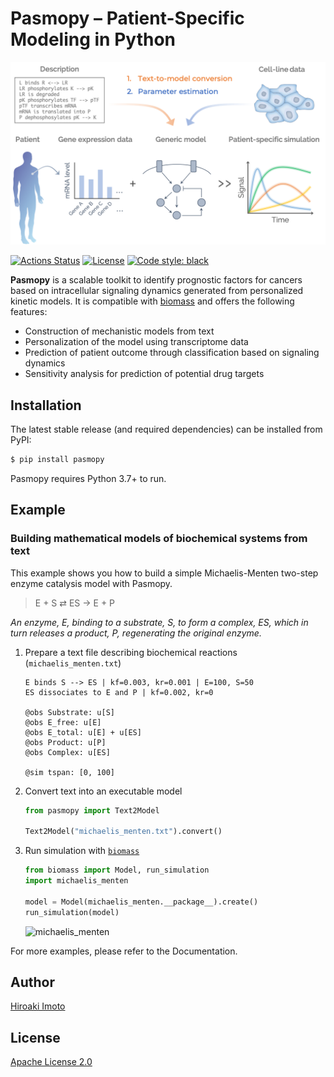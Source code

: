 # Pasmopy – Patient-Specific Modeling in Python

![overview](https://raw.githubusercontent.com/pasmopy/pasmopy/master/docs/_static/img/overview.png)

[![Actions Status](https://github.com/pasmopy/pasmopy/workflows/Tests/badge.svg)](https://github.com/pasmopy/pasmopy/actions)
[![License](https://img.shields.io/badge/License-Apache%202.0-green.svg?logo=apache)](https://opensource.org/licenses/Apache-2.0)
[![Code style: black](https://img.shields.io/badge/code%20style-black-000000.svg)](https://github.com/psf/black)

**Pasmopy** is a scalable toolkit to identify prognostic factors for cancers based on intracellular signaling dynamics generated from personalized kinetic models. It is compatible with [biomass](https://github.com/biomass-dev/biomass) and offers the following features:

- Construction of mechanistic models from text
- Personalization of the model using transcriptome data
- Prediction of patient outcome through classification based on signaling dynamics
- Sensitivity analysis for prediction of potential drug targets

## Installation

The latest stable release (and required dependencies) can be installed from PyPI:

```bash
$ pip install pasmopy
```

Pasmopy requires Python 3.7+ to run.

## Example

### Building mathematical models of biochemical systems from text

This example shows you how to build a simple Michaelis-Menten two-step enzyme catalysis model with Pasmopy.

> E + S ⇄ ES → E + P

_An enzyme, E, binding to a substrate, S, to form a complex, ES, which in turn releases a product, P, regenerating the original enzyme._

1. Prepare a text file describing biochemical reactions (`michaelis_menten.txt`)

   ```
   E binds S --> ES | kf=0.003, kr=0.001 | E=100, S=50
   ES dissociates to E and P | kf=0.002, kr=0

   @obs Substrate: u[S]
   @obs E_free: u[E]
   @obs E_total: u[E] + u[ES]
   @obs Product: u[P]
   @obs Complex: u[ES]

   @sim tspan: [0, 100]
   ```

1. Convert text into an executable model

   ```python
   from pasmopy import Text2Model

   Text2Model("michaelis_menten.txt").convert()
   ```

1. Run simulation with [`biomass`](https://github.com/biomass-dev/biomass)

   ```python
   from biomass import Model, run_simulation
   import michaelis_menten

   model = Model(michaelis_menten.__package__).create()
   run_simulation(model)
   ```

   ![michaelis_menten](https://raw.githubusercontent.com/pasmopy/pasmopy/master/docs/_static/img/michaelis_menten_sim.png)

For more examples, please refer to the Documentation.

## Author

[Hiroaki Imoto](https://github.com/himoto)

## License

[Apache License 2.0](https://github.com/pasmopy/pasmopy/blob/master/LICENSE)
